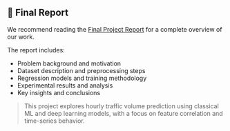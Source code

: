 ## 📄 Final Report

We recommend reading the [Final Project Report](./final_report.pdf) for a complete overview of our work.

The report includes:
- Problem background and motivation
- Dataset description and preprocessing steps
- Regression models and training methodology
- Experimental results and analysis
- Key insights and conclusions

> This project explores hourly traffic volume prediction using classical ML and deep learning models, with a focus on feature correlation and time-series behavior.
